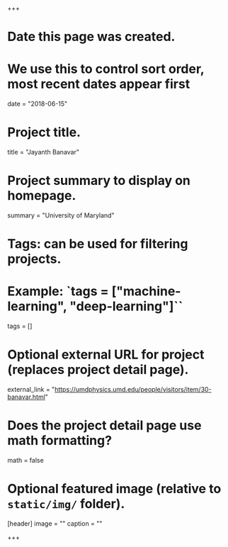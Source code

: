 +++
# Date this page was created.
# We use this to control sort order, most recent dates appear first
date = "2018-06-15"

# Project title.
title = "Jayanth Banavar"

# Project summary to display on homepage.
summary = "University of Maryland"

# Tags: can be used for filtering projects.
# Example: `tags = ["machine-learning", "deep-learning"]``
tags = []

# Optional external URL for project (replaces project detail page).
external_link = "https://umdphysics.umd.edu/people/visitors/item/30-banavar.html"

# Does the project detail page use math formatting?
math = false

# Optional featured image (relative to `static/img/` folder).
[header]
image = ""
caption = ""

+++
